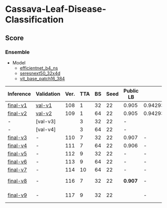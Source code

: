 # Cassava-Leaf-Disease-Classification

## Score

### Ensemble

- Model
    - [efficientnet_b4_ns]
    - [seresnext50_32x4d]
    - [vit_base_patch16_384]

| Inference  | Validation | Ver. | TTA | BS  | Seed | Public LB | CV                 | Comment       |
| ---        | ---        | ---  | --- | --- | ---  | ---       | ---                | ---           |
| [final-v1] | [val-v1]   | 108  | 1   | 32  | 22   | 0.905     | 0.9429319968105707 | -             |
| [final-v2] | [val-v2]   | 109  | 1   | 64  | 22   | 0.905     | 0.9429319968105707 | -             |
| -          | [val-v3]   |      | 3   | 32  | 22   | -         |                    | -             |
| -          | [val-v4]   |      | 3   | 64  | 22   | -         |                    | -             |
| [final-v3] | -          | 110  | 7   | 32  | 22   | 0.907     | -                  | -             |
| [final-v4] | -          | 111  | 7   | 64  | 22   | 0.906     | -                  | -             |
| [final-v5] | -          | 112  | 9   | 32  | 22   | -         | -                  | -             |
| [final-v6] | -          | 113  | 9   | 64  | 22   | -         | -                  | -             |
| [final-v7] | -          | 114  | 10  | 64  | 22   | -         | -                  | -             |
| [final-v8] | -          | 116  | 7   | 32  | 22   | **0.907** | -                  | no TTA weight |
| [final-v9] | -          | 117  | 9   | 32  | 22   |           | -                  | no TTA weight |

[final-v1]: https://github.com/IMOKURI/Cassava-Leaf-Disease-Classification/commit/35741622e876fe21950b8bf19358082a9c11692b
[final-v2]: https://github.com/IMOKURI/Cassava-Leaf-Disease-Classification/commit/2660543d37c5f6c994c43e6f75025553aa276892
[final-v3]: https://github.com/IMOKURI/Cassava-Leaf-Disease-Classification/commit/eef41a3d1b49cbf98b856c7e7cfb9a694c86b707
[final-v4]: https://github.com/IMOKURI/Cassava-Leaf-Disease-Classification/commit/f84fb35da9f75cbab7817cde3af8093075ac47df
[final-v5]: https://github.com/IMOKURI/Cassava-Leaf-Disease-Classification/commit/2f74efb27ee96c0b7cb278274cd541933f5c94cc
[final-v6]: https://github.com/IMOKURI/Cassava-Leaf-Disease-Classification/commit/c89e9479f3aa6e3848fbf497c2c0be0974662bd2
[final-v7]: https://github.com/IMOKURI/Cassava-Leaf-Disease-Classification/commit/adcd3fb90429b35f1b31813ca249e9e7d679544a
[final-v8]: https://github.com/IMOKURI/Cassava-Leaf-Disease-Classification/commit/fc3a88d14ad9ae2dbc5d796e024fd0484add2b03
[final-v9]: https://github.com/IMOKURI/Cassava-Leaf-Disease-Classification/commit/279ec7a9d1a68b4cdbf7da91bdb5d6f5498b507f
[val-v1]: https://github.com/IMOKURI/Cassava-Leaf-Disease-Classification/commit/f7143beaf5c25829e686f94162cdfa7d0d88d7b1
[val-v2]: https://github.com/IMOKURI/Cassava-Leaf-Disease-Classification/commit/e4e5a946cdce5a90451825fa0578ec5922f0cc93
[efficientnet_b4_ns]: https://github.com/imokuri/cassava-leaf-disease-classification/commit/f639150116370039666b7bab452abd85932f4d24
[seresnext50_32x4d]: https://github.com/IMOKURI/Cassava-Leaf-Disease-Classification/commit/fb7397ca97d624eb4db467c3d67a4c492313aaad
[vit_base_patch16_384]: https://github.com/IMOKURI/Cassava-Leaf-Disease-Classification/commit/9b7093ed7501254f7705edd31f96467f2be00d8b
